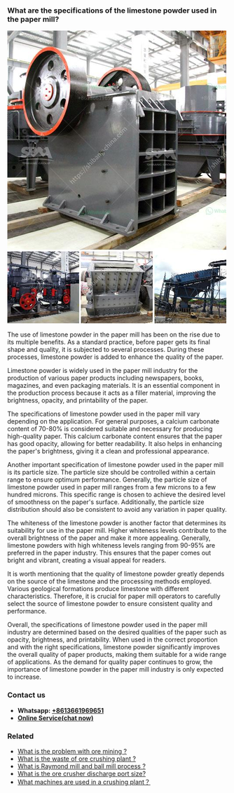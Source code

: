 <h3>What are the specifications of the limestone powder used in the paper mill?</h3><img src='1701743080.jpg' alt=''><p>The use of limestone powder in the paper mill has been on the rise due to its multiple benefits. As a standard practice, before paper gets its final shape and quality, it is subjected to several processes. During these processes, limestone powder is added to enhance the quality of the paper.</p><p>Limestone powder is widely used in the paper mill industry for the production of various paper products including newspapers, books, magazines, and even packaging materials. It is an essential component in the production process because it acts as a filler material, improving the brightness, opacity, and printability of the paper.</p><p>The specifications of limestone powder used in the paper mill vary depending on the application. For general purposes, a calcium carbonate content of 70-80% is considered suitable and necessary for producing high-quality paper. This calcium carbonate content ensures that the paper has good opacity, allowing for better readability. It also helps in enhancing the paper's brightness, giving it a clean and professional appearance.</p><p>Another important specification of limestone powder used in the paper mill is its particle size. The particle size should be controlled within a certain range to ensure optimum performance. Generally, the particle size of limestone powder used in paper mill ranges from a few microns to a few hundred microns. This specific range is chosen to achieve the desired level of smoothness on the paper's surface. Additionally, the particle size distribution should also be consistent to avoid any variation in paper quality.</p><p>The whiteness of the limestone powder is another factor that determines its suitability for use in the paper mill. Higher whiteness levels contribute to the overall brightness of the paper and make it more appealing. Generally, limestone powders with high whiteness levels ranging from 90-95% are preferred in the paper industry. This ensures that the paper comes out bright and vibrant, creating a visual appeal for readers.</p><p>It is worth mentioning that the quality of limestone powder greatly depends on the source of the limestone and the processing methods employed. Various geological formations produce limestone with different characteristics. Therefore, it is crucial for paper mill operators to carefully select the source of limestone powder to ensure consistent quality and performance.</p><p>Overall, the specifications of limestone powder used in the paper mill industry are determined based on the desired qualities of the paper such as opacity, brightness, and printability. When used in the correct proportion and with the right specifications, limestone powder significantly improves the overall quality of paper products, making them suitable for a wide range of applications. As the demand for quality paper continues to grow, the importance of limestone powder in the paper mill industry is only expected to increase.</p><h3>Contact us</h3><ul><li><strong>Whatsapp:&nbsp;<a href="https://wa.me/8613661969651">+8613661969651</a></strong></li><li><a href="https://swt.shibang-china.com/?git&amp;zhl&amp;What are the specifications of the limestone powder used in the paper mill"><strong>Online Service(chat now)</strong></a></li></ul><h3>Related</h3><ul><li><a href='What is the problem with ore mining .md'>What is the problem with ore mining ?</a></li><li><a href='What is the waste of ore crushing plant .md'>What is the waste of ore crushing plant ?</a></li><li><a href='What is Raymond mill and ball mill process .md'>What is Raymond mill and ball mill process ?</a></li><li><a href='What is the ore crusher discharge port size.md'>What is the ore crusher discharge port size?</a></li><li><a href='What machines are used in a crushing plant？.md'>What machines are used in a crushing plant？</a></li></ul>